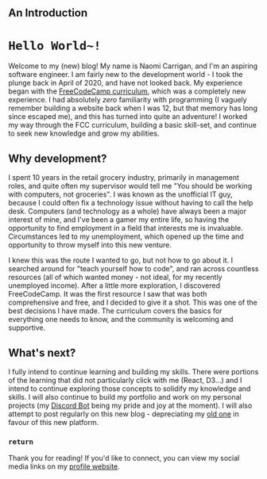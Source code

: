 ## An Introduction

# `Hello World~!`

Welcome to my (new) blog! My name is Naomi Carrigan, and I'm an aspiring software engineer. I am fairly new to the development world - I took the plunge back in April of 2020, and have not looked back. My experience began with the [FreeCodeCamp curriculum](https://freecodecamp.org), which was a completely new experience. I had absolutely *zero* familiarity with programming (I vaguely remember building a website back when I was 12, but that memory has long since escaped me), and this has turned into quite an adventure! I worked my way through the FCC curriculum, building a basic skill-set, and continue to seek new knowledge and grow my abilities.

## Why development?

I spent 10 years in the retail grocery industry, primarily in management roles, and quite often my supervisor would tell me "You should be working with computers, not groceries". I was known as the unofficial IT guy, because I could often fix a technology issue without having to call the help desk. Computers (and technology as a whole) have always been a major interest of mine, and I've been a gamer my entire life, so having the opportunity to find employment in a field that interests me is invaluable. Circumstances led to my unemployment, which opened up the time and opportunity to throw myself into this new venture.

I knew this was the route I wanted to go, but not how to go about it. I searched around for "teach yourself how to code", and ran across countless resources (all of which wanted money - not ideal, for my recently unemployed income). After a little more exploration, I discovered FreeCodeCamp. It was the first resource I saw that was both comprehensive and free, and I decided to give it a shot. This was one of the best decisions I have made. The curriculum covers the basics for everything one needs to know, and the community is welcoming and supportive.

## What's next?

I fully intend to continue learning and building my skills. There were portions of the learning that did not particularly click with me (React, D3...) and I intend to continue exploring those concepts to solidify my knowledge and skills. I will also continue to build my portfolio and work on my personal projects (my [Discord Bot](https://www.nhcarrigan.com/discord-bot-documentation) being my pride and joy at the moment). I will also attempt to post regularly on this new blog - depreciating my [old one](https://github.com/nhcarrigan/Blog/tree/master/archived%20blog%20files) in favour of this new platform. 

### `return`

Thank you for reading! If you'd like to connect, you can view my social media links on my [profile website](https://www.nhcarrigan.com).